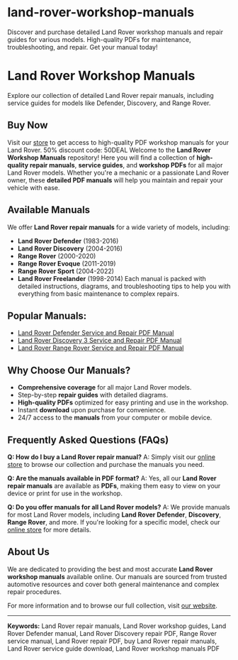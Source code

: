 # land-rover-workshop-manuals
Discover and purchase detailed Land Rover workshop manuals and repair guides for various models. High-quality PDFs for maintenance, troubleshooting, and repair. Get your manual today!

# Land Rover Workshop Manuals
Explore our collection of detailed Land Rover repair manuals, including service guides for models like Defender, Discovery, and Range Rover.

## Buy Now
Visit our [store](https://lrgarage.com/) to get access to high-quality PDF workshop manuals for your Land Rover.
50% discount code: 50DEAL
Welcome to the **Land Rover Workshop Manuals** repository! Here you will find a collection of **high-quality repair manuals**, **service guides**, and **workshop PDFs** for all major Land Rover models. Whether you're a mechanic or a passionate Land Rover owner, these **detailed PDF manuals** will help you maintain and repair your vehicle with ease.

## Available Manuals
We offer **Land Rover repair manuals** for a wide variety of models, including:
- **Land Rover Defender** (1983-2016)
- **Land Rover Discovery** (2004-2016)
- **Range Rover** (2000-2020)
- **Range Rover Evoque** (2011-2019)
- **Range Rover Sport** (2004-2022)
- **Land Rover Freelander** (1998-2014)
Each manual is packed with detailed instructions, diagrams, and troubleshooting tips to help you with everything from basic maintenance to complex repairs.

## Popular Manuals:
- [Land Rover Defender Service and Repair PDF Manual](https://lrgarage.com/products/land-rover-defender-1983-2016)
- [Land Rover Discovery 3 Service and Repair PDF Manual](https://lrgarage.com/products/land-rover-discovery-3-l319-2004-2009)
- [Land Rover Range Rover Service and Repair PDF Manual](https://lrgarage.com/products/range-rover-2002-2006)

## Why Choose Our Manuals?
- **Comprehensive coverage** for all major Land Rover models.
- Step-by-step **repair guides** with detailed diagrams.
- **High-quality PDFs** optimized for easy printing and use in the workshop.
- Instant **download** upon purchase for convenience.
- 24/7 access to the **manuals** from your computer or mobile device.

## Frequently Asked Questions (FAQs)

**Q: How do I buy a Land Rover repair manual?**
A: Simply visit our [online store](https://lrgarage.com) to browse our collection and purchase the manuals you need.

**Q: Are the manuals available in PDF format?**
A: Yes, all our **Land Rover repair manuals** are available as **PDFs**, making them easy to view on your device or print for use in the workshop.

**Q: Do you offer manuals for all Land Rover models?**
A: We provide manuals for most Land Rover models, including **Land Rover Defender**, **Discovery**, **Range Rover**, and more. If you're looking for a specific model, check our [online store](https://lrgarage.com/) for more details.

## About Us
We are dedicated to providing the best and most accurate **Land Rover workshop manuals** available online. Our manuals are sourced from trusted automotive resources and cover both general maintenance and complex repair procedures.

For more information and to browse our full collection, visit [our website](https://lrgarage.com/).

---

**Keywords:** Land Rover repair manuals, Land Rover workshop guides, Land Rover Defender manual, Land Rover Discovery repair PDF, Range Rover service manual, Land Rover repair PDF, buy Land Rover repair manuals, Land Rover service guide download, Land Rover workshop manuals PDF
